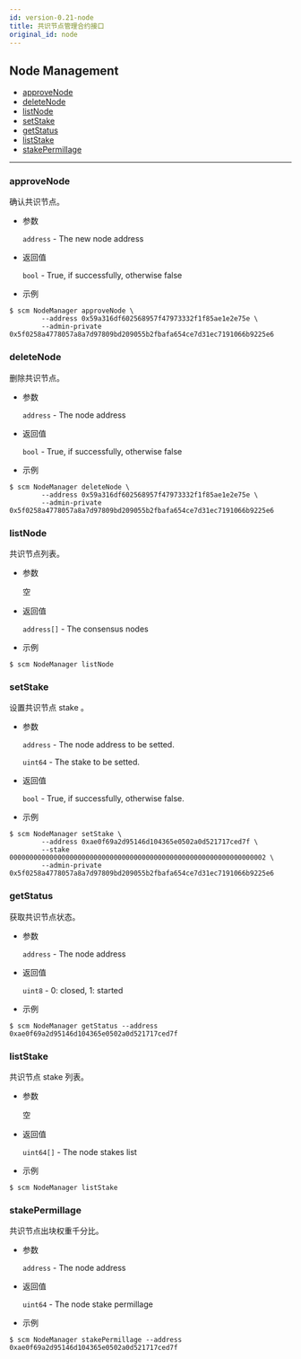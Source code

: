 ```yaml
---
id: version-0.21-node
title: 共识节点管理合约接口
original_id: node
---
```



<h2 class="hover-list">Node Management</h2>

* [approveNode](#approveNode)
* [deleteNode](#deleteNode)
* [listNode](#listNode)
* [setStake](#setStake)
* [getStatus](#getStatus)
* [listStake](#listStake)
* [stakePermillage](#stakePermillage)

* * *

### approveNode

确认共识节点。

* 参数
    
    `address` - The new node address

* 返回值
    
    `bool` - True, if successfully, otherwise false

* 示例

```shell
$ scm NodeManager approveNode \
        --address 0x59a316df602568957f47973332f1f85ae1e2e75e \
        --admin-private 0x5f0258a4778057a8a7d97809bd209055b2fbafa654ce7d31ec7191066b9225e6
```

### deleteNode

删除共识节点。

* 参数
    
    `address` - The node address

* 返回值
    
    `bool` - True, if successfully, otherwise false

* 示例

```shell
$ scm NodeManager deleteNode \
        --address 0x59a316df602568957f47973332f1f85ae1e2e75e \
        --admin-private 0x5f0258a4778057a8a7d97809bd209055b2fbafa654ce7d31ec7191066b9225e6
```

### listNode

共识节点列表。

* 参数
    
    空

* 返回值
    
    `address[]` - The consensus nodes

* 示例

```shell
$ scm NodeManager listNode
```

### setStake

设置共识节点 stake 。

* 参数
    
    `address` - The node address to be setted.
    
    `uint64` - The stake to be setted.

* 返回值
    
    `bool` - True, if successfully, otherwise false.

* 示例

```shell
$ scm NodeManager setStake \
        --address 0xae0f69a2d95146d104365e0502a0d521717ced7f \
        --stake 0000000000000000000000000000000000000000000000000000000000000002 \
        --admin-private 0x5f0258a4778057a8a7d97809bd209055b2fbafa654ce7d31ec7191066b9225e6
```

### getStatus

获取共识节点状态。

* 参数
    
    `address` - The node address

* 返回值
    
    `uint8` - 0: closed, 1: started

* 示例

```shell
$ scm NodeManager getStatus --address 0xae0f69a2d95146d104365e0502a0d521717ced7f
```

### listStake

共识节点 stake 列表。

* 参数
    
    空

* 返回值
    
    `uint64[]` - The node stakes list

* 示例

```shell
$ scm NodeManager listStake
```

### stakePermillage

共识节点出块权重千分比。

* 参数
    
    `address` - The node address

* 返回值
    
    `uint64` - The node stake permillage

* 示例

```shell
$ scm NodeManager stakePermillage --address 0xae0f69a2d95146d104365e0502a0d521717ced7f
```
